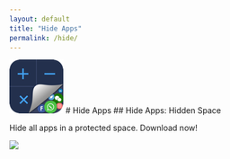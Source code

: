 ```yaml
---
layout: default
title: "Hide Apps"
permalink: /hide/
---
```


<img class="app-icon" src="/images/hide-icon.png"/>
# Hide Apps
## Hide Apps: Hidden Space

Hide all apps in a protected space. Download now!

<div><a class="app-link" id="googleLink" href="https://play.google.com/store/apps/details?id=tad.hideapps.hiddenspace.apphider.webapps"><img class="app-icon" src="/images/badgegoogleplay.png"/></a></div>
